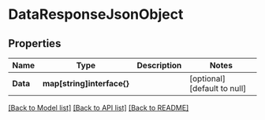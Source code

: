 # DataResponseJsonObject

## Properties
Name | Type | Description | Notes
------------ | ------------- | ------------- | -------------
**Data** | **map[string]interface{}** |  | [optional] [default to null]

[[Back to Model list]](../README.md#documentation-for-models) [[Back to API list]](../README.md#documentation-for-api-endpoints) [[Back to README]](../README.md)


